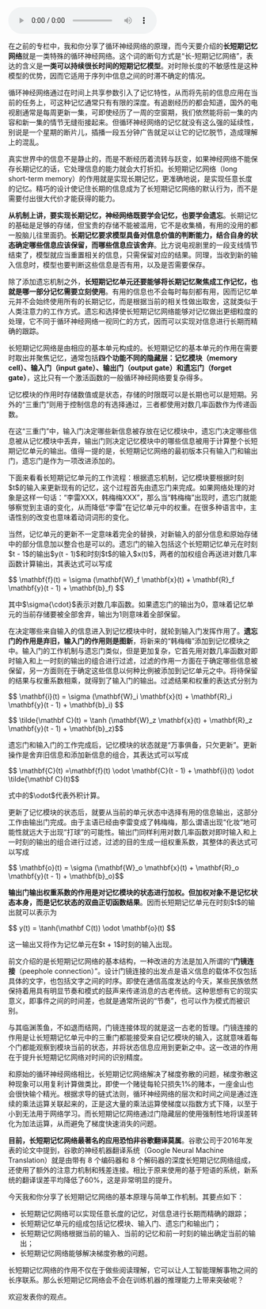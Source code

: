 <audio title="32 深度学习框架下的神经网络 _ 三重门：长短期记忆网络" src="https://static001.geekbang.org/resource/audio/f6/87/f644fa571b4857da3b3714aac0aeff87.mp3" controls="controls"></audio> 
<p>在之前的专栏中，我和你分享了循环神经网络的原理，而今天要介绍的<strong><span class="orange">长短期记忆网络</span></strong>就是一类特殊的循环神经网络。这个词的断句方式是“长-短期记忆网络”，表达的含义是<strong>一类可以持续很长时间的短期记忆模型</strong>。对时隙长度的不敏感性是这种模型的优势，因而它适用于序列中信息之间的时滞不确定的情况。</p>
<p>循环神经网络通过在时间上共享参数引入了记忆特性，从而将先前的信息应用在当前的任务上，可这种记忆通常只有有限的深度。有追剧经历的都会知道，国外的电视剧通常是每周更新一集，可即使经历了一周的空窗期，我们依然能将前一集的内容和新一集的情节无缝衔接起来。但循环神经网络的记忆就没有这么强的延续性，别说是一个星期的断片儿，插播一段五分钟广告就足以让它的记忆脱节，造成理解上的混乱。</p>
<p>真实世界中的信息不是静止的，而是不断经历着流转与跃变，如果神经网络不能保存长期记忆的话，它处理信息的能力就会大打折扣。长短期记忆网络（long short-term memory）的作用就是实现长期记忆，更准确地说，是实现任意长度的记忆。精巧的设计使记住长期的信息成为了长短期记忆网络的默认行为，而不是需要付出很大代价才能获得的能力。</p>
<p><strong>从机制上讲，要实现长期记忆，神经网络既要学会记忆，也要学会遗忘</strong>。长期记忆的基础是足够的存储，但宝贵的存储不能被滥用，它不是收集桶，有用的没用的都一股脑儿往里面扔。<strong>长期记忆要求模型具备对信息价值的判断能力，结合自身的状态确定哪些信息应该保留，而哪些信息应该舍弃</strong>。比方说电视剧里的一段支线情节结束了，模型就应当重置相关的信息，只需保留对应的结果。同理，当收到新的输入信息时，模型也要判断这些信息是否有用，以及是否需要保存。</p>
<p>除了添加遗忘机制之外，<strong>长短期记忆单元还要能够将长期记忆聚焦成工作记忆，也就是哪一部分记忆需要立刻使用</strong>。有用的信息也不会每时每刻都有用，因而记忆单元并不会始终使用所有的长期记忆，而是根据当前的相关性做出取舍，这就类似于人类注意力的工作方式。遗忘和选择使长短期记忆网络能够对记忆做出更细粒度的处理，它不同于循环神经网络一视同仁的方式，因而可以实现对信息进行长期而精确的跟踪。</p>
<p>长短期记忆网络是由相应的基本单元构成的。长短期记忆的基本单元的作用在需要时取出并聚焦记忆，通常包括<strong>四个功能不同的隐藏层：<span class="orange">记忆模块</span>（memory cell）、<span class="orange">输入门</span>（input gate）、<span class="orange">输出门</span>（output gate）和<span class="orange">遗忘门</span>（forget gate）</strong>，这比只有一个激活函数的一般循环神经网络要复杂得多。</p>
<!-- [[[read_end]]] -->
<p>记忆模块的作用时存储数值或是状态，存储的时限既可以是长期也可以是短期。另外的“三重门”则用于控制信息的有选择通过，三者都使用对数几率函数作为传递函数。</p>
<p>在这“三重门”中，输入门决定哪些新信息被存放在记忆模块中，遗忘门决定哪些信息被从记忆模块中丢弃，输出门则决定记忆模块中的哪些信息被用于计算整个长短期记忆单元的输出。值得一提的是，长短期记忆网络的最初版本只有输入门和输出门，遗忘门是作为一项改进添加的。</p>
<p>下面来看看长短期记忆单元的工作流程：根据遗忘机制，记忆模块要根据时刻$t$的输入来更新现有的记忆，这个过程首先由遗忘门来完成。如果网络处理的对象是这样一句话：“李雷XXX，韩梅梅XXX”，那么当“韩梅梅”出现时，遗忘门就能够察觉到主语的变化，从而降低“李雷”在记忆单元中的权重。在很多种语言中，主语性别的改变也意味着动词词形的变化。</p>
<p>当然，记忆单元的更新不一定意味着完全的替换，对新输入的部分信息和原始存储中的部分信息加以整合也是可以的。遗忘门的输入包括这个长短期记忆单元在时刻$t - 1$的输出$y(t - 1)$和时刻$t$的输入$x(t)$，两者的加权组合再送进对数几率函数计算输出，其表达式可以写成</p>
<p>$$ \mathbf{f}(t) = \sigma (\mathbf{W}_f \mathbf{x}(t) + \mathbf{R}_f \mathbf{y}(t - 1) + \mathbf{b}_f) $$ </p>
<p>其中$\sigma{\cdot}$表示对数几率函数。如果遗忘门的输出为0，意味着记忆单元的当前存储要被全部舍弃，输出为1则意味着全部保留。</p>
<p>在决定哪些来自输入的信息进入到记忆模块中时，就轮到输入门发挥作用了。<strong>遗忘门的作用是弃旧，输入门的作用则是图新</strong>，将新来的“韩梅梅”添加到记忆模块之中。输入门的工作机制与遗忘门类似，但是更加复杂，它首先用对数几率函数对即时输入和上一时刻的输出的组合进行过滤，过滤的作用一方面在于确定哪些信息被保留，另一方面则在于确定这些信息以何种比例被添加到记忆单元之中。将待保留的结果与权重系数相乘，就得到了输入门的输出。过滤结果和权重的表达式分别为 </p>
<p>$$ \mathbf{i}(t) = \sigma (\mathbf{W}_i \mathbf{x}(t) + \mathbf{R}_i \mathbf{y}(t - 1) + \mathbf{b}_i) $$</p>
<p>$$ \tilde{\mathbf C}(t) = \tanh (\mathbf{W}_z \mathbf{x}(t) + \mathbf{R}_z \mathbf{y}(t - 1) + \mathbf{b}_z)$$</p>
<p>遗忘门和输入门的工作完成后，记忆模块的状态就是“万事俱备，只欠更新”。更新操作是舍弃旧信息和添加新信息的组合，其表达式可以写成</p>
<p>$$ \mathbf{C}(t) =\mathbf{f}(t) \odot \mathbf{C}(t - 1) + \mathbf{i}(t) \odot \tilde{\mathbf C}(t)$$ </p>
<p>式中的$\odot$代表外积计算。</p>
<p>更新了记忆模块的状态后，就要从当前的单元状态中选择有用的信息输出，这部分工作由输出门完成。由于主语已经由李雷变成了韩梅梅，那么谓语出现“化妆”地可能性就远大于出现“打球”的可能性。输出门同样利用对数几率函数对即时输入和上一时刻的输出的组合进行过滤，过滤的目的生成一组权重系数，其整体的表达式可以写成</p>
<p>$$ \mathbf{o}(t) = \sigma (\mathbf{W}_o \mathbf{x}(t) + \mathbf{R}_o \mathbf{y}(t - 1) + \mathbf{b}_o)$$</p>
<p><strong>输出门输出权重系数的作用是对记忆模块的状态进行加权。但加权对象不是记忆状态本身，而是记忆状态的双曲正切函数结果</strong>。因而长短期记忆单元在时刻$t$的输出就可以表示为</p>
<p>$$ y(t) = \tanh(\mathbf C(t)) \odot \mathbf{o}(t) $$ </p>
<p>这一输出又将作为记忆单元在$t + 1$时刻的输入出现。</p>
<p>前文介绍的是长短期记忆网络的基本结构，一种改进的方法是加入所谓的“<strong>门镜连接</strong>（peephole connection）”。设计门镜连接的出发点是语义信息的载体不仅包括具体的文字，也包括文字之间的时序。即使在通信高度发达的今天，某些民族依然保持着用具有明显节奏和模式的鼓声来传递消息的古老传统。这种思想有它的现实意义，即事件之间的时间差，也就是通常所说的“节奏”，也可以作为模式而被识别。</p>
<p>与其临渊羡鱼，不如退而结网，门镜连接体现的就是这一古老的哲理。门镜连接的作用是让长短期记忆单元中的三重门都能接受来自记忆模块的输入，这就意味着每个门都能观察到模块当前的状态，并将状态信息应用到更新之中。这一改进的作用在于提升长短期记忆网络对时间的识别精度。</p>
<p>和原始的循环神经网络相比，长短期记忆网络解决了梯度弥散的问题，梯度弥散这种现象可以用复利计算做类比，即使一个赌徒每轮只损失1%的赌本，一座金山也会很快输个精光。根据求导的链式法则，循环神经网络的层次和时间之间是通过连续的乘法运算关联起来的，正是这大量的乘法运算使梯度以指数方式下降，以至于小到无法用于网络学习。而长短期记忆网络通过门隐藏层的使用强制性地将误差转化为加法运算，从而避免了梯度快速消失的问题。</p>
<p><strong>目前，长短期记忆网络最著名的应用恐怕非谷歌翻译莫属</strong>。谷歌公司于2016年发表的论文中提到，谷歌的神经机器翻译系统（Google Neural Machine Translation）就是由带有 8 个编码器和 8 个解码器的深度长短期记忆网络组成，还使用了额外的注意力机制和残差连接。相比于原来使用的基于短语的系统，新系统的翻译误差平均降低了60%，这是非常明显的提升。</p>
<p>今天我和你分享了长短期记忆网络的基本原理与简单工作机制。其要点如下：</p>
<ul>
<li>长短期记忆网络可以实现任意长度的记忆，对信息进行长期而精确的跟踪；</li>
<li>长短期记忆单元的组成包括记忆模块、输入门、遗忘门和输出门；</li>
<li>长短期记忆网络根据当前的输入、当前的记忆和前一时刻的输出确定当前的输出；</li>
<li>长短期记忆网络能够解决梯度弥散的问题。</li>
</ul>
<p>长短期记忆网络的作用不仅在于做些阅读理解，它可以让人工智能理解事物之间的长序联系。那么长短期记忆网络会不会在训练机器的推理能力上带来突破呢？</p>
<p>欢迎发表你的观点。</p>
<p><img src="https://static001.geekbang.org/resource/image/2e/14/2e463cd67177ecafb547c36d65524a14.jpg" alt=""></p>
<p></p>
